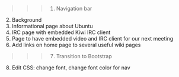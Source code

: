 >>>1. Navigation bar
2. Background
3. Informational page about Ubuntu
4. IRC page with embedded Kiwi IRC client
5. Page to have embedded video and IRC client for our next meeting
6. Add links on home page to several useful wiki pages
>>>7. Transition to Bootstrap
8. Edit CSS: change font, change font color for nav
